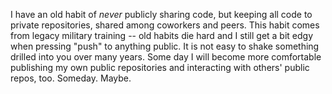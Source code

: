 I have an old habit of _never_ publicly sharing code, but keeping all code to private repositories,
shared among coworkers and peers. This habit comes from legacy
military training -- old habits die hard and I still get a bit edgy
when pressing "push" to anything public. It is not easy to shake something 
drilled into you over many years. Some day I will become more comfortable publishing my own public repositories
and interacting with others' public repos, too. Someday. Maybe.
